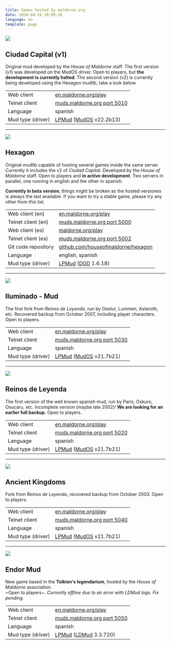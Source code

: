 ```yaml
---
title: Games hosted by maldorne.org
date: 2020-04-24 20:09:10
language: en
template: page
---
```


![](/images/ciudadcapital_logo.png)

## Ciudad Capital (v1)

Original mud developed by the _House of Maldorne_ staff. The first version (v1) was developed on the MudOS driver. Open to players, but **the development is currently halted**. The second version (v2) is currently being developed using the Hexagon mudlib, take a look below.

|   |   |
| - | - |
| Web client          | [en.maldorne.org/play](https://en.maldorne.org/play?port=5010) |
| Telnet client       | [muds.maldorne.org port 5010](telnet://muds.maldorne.org:5010) |
| Language            | spanish |
| Mud type (driver)   | [LPMud](https://en.wikipedia.org/wiki/LPMud) ([MudOS](https://en.wikipedia.org/wiki/MudOS) v22.2b13) |

---

![](/images/hexagon_logo.png)

## Hexagon

Original mudlib capable of hosting several games inside the same server. Currently it includes the v2 of *Ciudad Capital*. Developed by the _House of Maldorne_ staff. Open to players and **in active development**. Two servers in parallel, one running in english and the other in spanish.

**Currently in beta version**, things might be broken as the hosted versiones is always the last available. If you want to try a stable game, please try any other from this list.

|   |   |
| - | - |
| Web client (en)     | [en.maldorne.org/play](https://en.maldorne.org/play?port=5000) |
| Telnet client (en)  | [muds.maldorne.org port 5000](telnet://muds.maldorne.org:5000) |
| Web client (es)     | [maldorne.org/play](https://maldorne.org/play?port=5002) |
| Telnet client (es)  | [muds.maldorne.org port 5002](telnet://muds.maldorne.org:5002) |
| Git code repository | [github.com/houseofmaldorne/hexagon](https://github.com/houseofmaldorne/hexagon) |
| Language            | english, spanish |
| Mud type (driver)   | [LPMud](https://en.wikipedia.org/wiki/LPMud) ([DGD](https://en.wikipedia.org/wiki/Dworkin%27s_Game_Driver) 1.6.18) |

---

![](/images/iluminado_logo.png)

## Iluminado - Mud

The first fork from _Reinos de Leyenda_, run by Gestur, Lummen, Astaroth, etc. Recovered backup from October 2007, including player characters. Open to players.  

|   |   |
| - | - |
| Web client          | [en.maldorne.org/play](https://en.maldorne.org/play?port=5030)  |
| Telnet client       | [muds.maldorne.org port 5030](telnet://muds.maldorne.org:5030) |
| Language            | spanish |
| Mud type (driver)   | [LPMud](https://en.wikipedia.org/wiki/LPMud) ([MudOS](https://en.wikipedia.org/wiki/MudOS) v21.7b21) |

---

![](/images/rl_logo.png)

## Reinos de Leyenda

The first version of the well known spanish mud, run by Paris, Oskuro, Osucaru, etc. Incomplete version (maybe late 2002)! **We are looking for an earlier full backup**. Open to players.  

|   |   |
| - | - |
| Web client          | [en.maldorne.org/play](https://en.maldorne.org/play?port=5020)  |
| Telnet client       | [muds.maldorne.org port 5020](telnet://muds.maldorne.org:5020) |
| Language            | spanish |
| Mud type (driver)   | [LPMud](https://en.wikipedia.org/wiki/LPMud) ([MudOS](https://en.wikipedia.org/wiki/MudOS) v21.7b21) |

---

![](/images/ak_logo.png)

## Ancient Kingdoms

Fork from _Reinos de Leyenda_, recovered backup from October 2003\. Open to players.  

|   |   |
| - | - |
| Web client          | [en.maldorne.org/play](https://en.maldorne.org/play?port=5040)  |
| Telnet client       | [muds.maldorne.org port 5040](telnet://muds.maldorne.org:5040) |
| Language            | spanish |
| Mud type (driver)   | [LPMud](https://en.wikipedia.org/wiki/LPMud) ([MudOS](https://en.wikipedia.org/wiki/MudOS) v21.7b21) |

---

![](/images/endor_logo.png)

## Endor Mud

New game based in the **Tolkien's legendarium**, hosted by the _House of Maldorne_ association.  
~Open to players~. *Currently offline due to an error with LDMud logs. Fix pending.*

|   |   |
| - | - |
| Web client          | [en.maldorne.org/play](https://en.maldorne.org/play?port=5050)  |
| Telnet client       | [muds.maldorne.org port 5050](telnet://muds.maldorne.org:5050) |
| Language            | spanish |
| Mud type (driver)   | [LPMud](https://en.wikipedia.org/wiki/LPMud) ([LDMud](http://www.ldmud.eu/) 3.3.720) |

